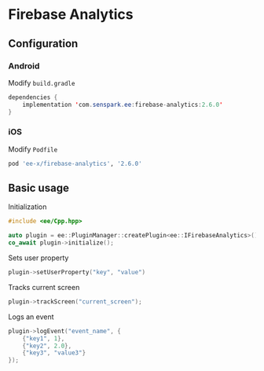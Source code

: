 # Firebase Analytics
## Configuration
### Android
Modify `build.gradle`
```java
dependencies {
    implementation 'com.senspark.ee:firebase-analytics:2.6.0'
}
```

### iOS
Modify `Podfile`
```ruby
pod 'ee-x/firebase-analytics', '2.6.0'
```

## Basic usage
Initialization
```cpp
#include <ee/Cpp.hpp>

auto plugin = ee::PluginManager::createPlugin<ee::IFirebaseAnalytics>();
co_await plugin->initialize();
```

Sets user property
```cpp
plugin->setUserProperty("key", "value")
```

Tracks current screen
```cpp
plugin->trackScreen("current_screen");
```

Logs an event
```cpp
plugin->logEvent("event_name", {
    {"key1", 1},
    {"key2", 2.0},
    {"key3", "value3"}
});
```